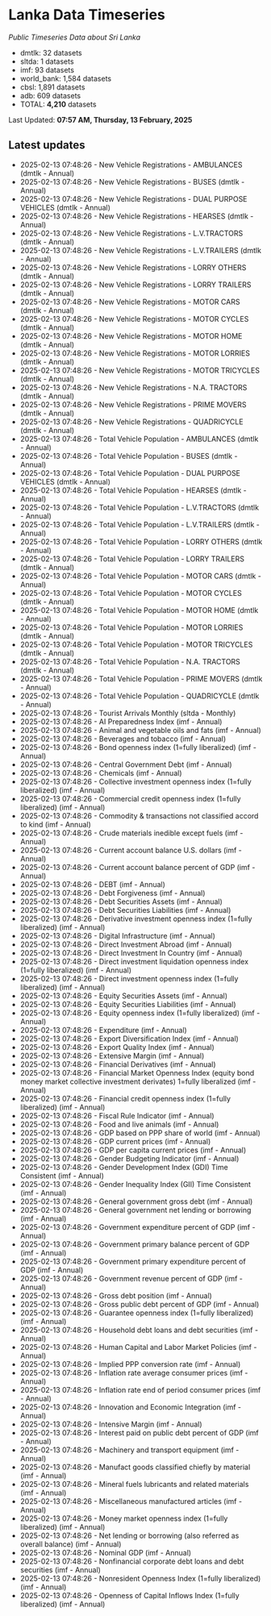 # Lanka Data Timeseries
*Public Timeseries Data about Sri Lanka*

* dmtlk: 32 datasets
* sltda: 1 datasets
* imf: 93 datasets
* world_bank: 1,584 datasets
* cbsl: 1,891 datasets
* adb: 609 datasets
* TOTAL: **4,210** datasets

Last Updated: **07:57 AM, Thursday, 13 February, 2025**

## Latest updates

* 2025-02-13 07:48:26 - New Vehicle Registrations - AMBULANCES (dmtlk - Annual)
* 2025-02-13 07:48:26 - New Vehicle Registrations - BUSES (dmtlk - Annual)
* 2025-02-13 07:48:26 - New Vehicle Registrations - DUAL PURPOSE VEHICLES (dmtlk - Annual)
* 2025-02-13 07:48:26 - New Vehicle Registrations - HEARSES (dmtlk - Annual)
* 2025-02-13 07:48:26 - New Vehicle Registrations - L.V.TRACTORS (dmtlk - Annual)
* 2025-02-13 07:48:26 - New Vehicle Registrations - L.V.TRAILERS (dmtlk - Annual)
* 2025-02-13 07:48:26 - New Vehicle Registrations - LORRY OTHERS (dmtlk - Annual)
* 2025-02-13 07:48:26 - New Vehicle Registrations - LORRY TRAILERS (dmtlk - Annual)
* 2025-02-13 07:48:26 - New Vehicle Registrations - MOTOR CARS (dmtlk - Annual)
* 2025-02-13 07:48:26 - New Vehicle Registrations - MOTOR CYCLES (dmtlk - Annual)
* 2025-02-13 07:48:26 - New Vehicle Registrations - MOTOR HOME (dmtlk - Annual)
* 2025-02-13 07:48:26 - New Vehicle Registrations - MOTOR LORRIES (dmtlk - Annual)
* 2025-02-13 07:48:26 - New Vehicle Registrations - MOTOR TRICYCLES (dmtlk - Annual)
* 2025-02-13 07:48:26 - New Vehicle Registrations - N.A. TRACTORS (dmtlk - Annual)
* 2025-02-13 07:48:26 - New Vehicle Registrations - PRIME MOVERS (dmtlk - Annual)
* 2025-02-13 07:48:26 - New Vehicle Registrations - QUADRICYCLE (dmtlk - Annual)
* 2025-02-13 07:48:26 - Total Vehicle Population - AMBULANCES (dmtlk - Annual)
* 2025-02-13 07:48:26 - Total Vehicle Population - BUSES (dmtlk - Annual)
* 2025-02-13 07:48:26 - Total Vehicle Population - DUAL PURPOSE VEHICLES (dmtlk - Annual)
* 2025-02-13 07:48:26 - Total Vehicle Population - HEARSES (dmtlk - Annual)
* 2025-02-13 07:48:26 - Total Vehicle Population - L.V.TRACTORS (dmtlk - Annual)
* 2025-02-13 07:48:26 - Total Vehicle Population - L.V.TRAILERS (dmtlk - Annual)
* 2025-02-13 07:48:26 - Total Vehicle Population - LORRY OTHERS (dmtlk - Annual)
* 2025-02-13 07:48:26 - Total Vehicle Population - LORRY TRAILERS (dmtlk - Annual)
* 2025-02-13 07:48:26 - Total Vehicle Population - MOTOR CARS (dmtlk - Annual)
* 2025-02-13 07:48:26 - Total Vehicle Population - MOTOR CYCLES (dmtlk - Annual)
* 2025-02-13 07:48:26 - Total Vehicle Population - MOTOR HOME (dmtlk - Annual)
* 2025-02-13 07:48:26 - Total Vehicle Population - MOTOR LORRIES (dmtlk - Annual)
* 2025-02-13 07:48:26 - Total Vehicle Population - MOTOR TRICYCLES (dmtlk - Annual)
* 2025-02-13 07:48:26 - Total Vehicle Population - N.A. TRACTORS (dmtlk - Annual)
* 2025-02-13 07:48:26 - Total Vehicle Population - PRIME MOVERS (dmtlk - Annual)
* 2025-02-13 07:48:26 - Total Vehicle Population - QUADRICYCLE (dmtlk - Annual)
* 2025-02-13 07:48:26 - Tourist Arrivals Monthly (sltda - Monthly)
* 2025-02-13 07:48:26 - AI Preparedness Index (imf - Annual)
* 2025-02-13 07:48:26 - Animal and vegetable oils and fats (imf - Annual)
* 2025-02-13 07:48:26 - Beverages and tobacco (imf - Annual)
* 2025-02-13 07:48:26 - Bond openness index (1=fully liberalized) (imf - Annual)
* 2025-02-13 07:48:26 - Central Government Debt (imf - Annual)
* 2025-02-13 07:48:26 - Chemicals (imf - Annual)
* 2025-02-13 07:48:26 - Collective investment openness index (1=fully liberalized) (imf - Annual)
* 2025-02-13 07:48:26 - Commercial credit openness index (1=fully liberalized) (imf - Annual)
* 2025-02-13 07:48:26 - Commodity & transactions not classified accord to kind (imf - Annual)
* 2025-02-13 07:48:26 - Crude materials inedible except fuels (imf - Annual)
* 2025-02-13 07:48:26 - Current account balance U.S. dollars (imf - Annual)
* 2025-02-13 07:48:26 - Current account balance percent of GDP (imf - Annual)
* 2025-02-13 07:48:26 - DEBT (imf - Annual)
* 2025-02-13 07:48:26 - Debt Forgiveness (imf - Annual)
* 2025-02-13 07:48:26 - Debt Securities Assets (imf - Annual)
* 2025-02-13 07:48:26 - Debt Securities Liabilities (imf - Annual)
* 2025-02-13 07:48:26 - Derivative investment openness index (1=fully liberalized) (imf - Annual)
* 2025-02-13 07:48:26 - Digital Infrastructure (imf - Annual)
* 2025-02-13 07:48:26 - Direct Investment Abroad (imf - Annual)
* 2025-02-13 07:48:26 - Direct Investment In Country (imf - Annual)
* 2025-02-13 07:48:26 - Direct investment liquidation openness index (1=fully liberalized) (imf - Annual)
* 2025-02-13 07:48:26 - Direct investment openness index (1=fully liberalized) (imf - Annual)
* 2025-02-13 07:48:26 - Equity Securities Assets (imf - Annual)
* 2025-02-13 07:48:26 - Equity Securities Liabilities (imf - Annual)
* 2025-02-13 07:48:26 - Equity openness index (1=fully liberalized) (imf - Annual)
* 2025-02-13 07:48:26 - Expenditure (imf - Annual)
* 2025-02-13 07:48:26 - Export Diversification Index (imf - Annual)
* 2025-02-13 07:48:26 - Export Quality Index (imf - Annual)
* 2025-02-13 07:48:26 - Extensive Margin (imf - Annual)
* 2025-02-13 07:48:26 - Financial Derivatives (imf - Annual)
* 2025-02-13 07:48:26 - Financial Market Openness Index (equity bond money market collective investment derivates) 1=fully liberalized (imf - Annual)
* 2025-02-13 07:48:26 - Financial credit openness index (1=fully liberalized) (imf - Annual)
* 2025-02-13 07:48:26 - Fiscal Rule Indicator (imf - Annual)
* 2025-02-13 07:48:26 - Food and live animals (imf - Annual)
* 2025-02-13 07:48:26 - GDP based on PPP share of world (imf - Annual)
* 2025-02-13 07:48:26 - GDP current prices (imf - Annual)
* 2025-02-13 07:48:26 - GDP per capita current prices (imf - Annual)
* 2025-02-13 07:48:26 - Gender Budgeting Indicator (imf - Annual)
* 2025-02-13 07:48:26 - Gender Development Index (GDI) Time Consistent (imf - Annual)
* 2025-02-13 07:48:26 - Gender Inequality Index (GII) Time Consistent (imf - Annual)
* 2025-02-13 07:48:26 - General government gross debt (imf - Annual)
* 2025-02-13 07:48:26 - General government net lending or borrowing (imf - Annual)
* 2025-02-13 07:48:26 - Government expenditure percent of GDP (imf - Annual)
* 2025-02-13 07:48:26 - Government primary balance percent of GDP (imf - Annual)
* 2025-02-13 07:48:26 - Government primary expenditure percent of GDP (imf - Annual)
* 2025-02-13 07:48:26 - Government revenue percent of GDP (imf - Annual)
* 2025-02-13 07:48:26 - Gross debt position (imf - Annual)
* 2025-02-13 07:48:26 - Gross public debt percent of GDP (imf - Annual)
* 2025-02-13 07:48:26 - Guarantee openness index (1=fully liberalized) (imf - Annual)
* 2025-02-13 07:48:26 - Household debt loans and debt securities (imf - Annual)
* 2025-02-13 07:48:26 - Human Capital and Labor Market Policies (imf - Annual)
* 2025-02-13 07:48:26 - Implied PPP conversion rate (imf - Annual)
* 2025-02-13 07:48:26 - Inflation rate average consumer prices (imf - Annual)
* 2025-02-13 07:48:26 - Inflation rate end of period consumer prices (imf - Annual)
* 2025-02-13 07:48:26 - Innovation and Economic Integration (imf - Annual)
* 2025-02-13 07:48:26 - Intensive Margin (imf - Annual)
* 2025-02-13 07:48:26 - Interest paid on public debt percent of GDP (imf - Annual)
* 2025-02-13 07:48:26 - Machinery and transport equipment (imf - Annual)
* 2025-02-13 07:48:26 - Manufact goods classified chiefly by material (imf - Annual)
* 2025-02-13 07:48:26 - Mineral fuels lubricants and related materials (imf - Annual)
* 2025-02-13 07:48:26 - Miscellaneous manufactured articles (imf - Annual)
* 2025-02-13 07:48:26 - Money market openness index (1=fully liberalized) (imf - Annual)
* 2025-02-13 07:48:26 - Net lending or borrowing (also referred as overall balance) (imf - Annual)
* 2025-02-13 07:48:26 - Nominal GDP (imf - Annual)
* 2025-02-13 07:48:26 - Nonfinancial corporate debt loans and debt securities (imf - Annual)
* 2025-02-13 07:48:26 - Nonresident Openness Index (1=fully liberalized) (imf - Annual)
* 2025-02-13 07:48:26 - Openness of Capital Inflows Index (1=fully liberalized) (imf - Annual)